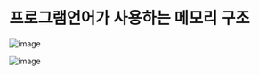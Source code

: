 # 프로그램언어가 사용하는 메모리 구조

![image](https://user-images.githubusercontent.com/82345970/184281873-e2fe327a-c887-4ade-b5d1-10ada05ddc97.png)

![image](https://user-images.githubusercontent.com/82345970/184282834-55d6b68d-735e-4741-b11a-43a22b127171.png)
